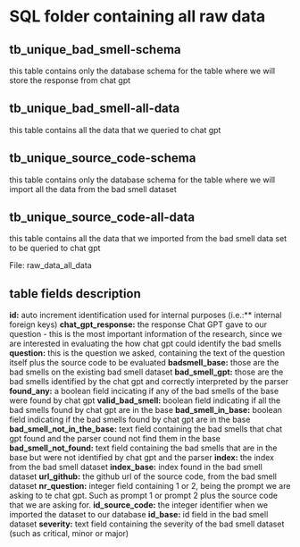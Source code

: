 # SQL folder containing all raw data
## tb_unique_bad_smell-schema
this table contains only the database schema for the table where we will store the response from chat gpt

## tb_unique_bad_smell-all-data
this table contains all the data that we queried to chat gpt 

## tb_unique_source_code-schema
this table contains only the database schema for the table where we will import all the data from the bad smell dataset

## tb_unique_source_code-all-data
this table contains all the data that we imported from the bad smell data set to be queried to chat gpt


File: raw_data_all_data
## table fields description
**id:** auto increment identification used for internal purposes (i.e.:** internal foreign keys)
**chat_gpt_response:** the response Chat GPT gave to our question - this is the most important information of the research, since we are interested in evaluating the how chat gpt could identify the bad smells
**question:** this is the question we asked, containing the text of the question itself plus the source code to be evaluated
**badsmell_base:** those are the bad smells on the existing bad smell dataset
**bad_smell_gpt:** those are the bad smells identified by the chat gpt and correctly interpreted by the parser
**found_any:** a boolean field incicating if any of the bad smells of the base were found by chat gpt
**valid_bad_smell:** boolean field indicating if all the bad smells found by chat gpt are in the base
**bad_smell_in_base:** boolean field indicating if the bad smells found by chat gpt are in the base 
**bad_smell_not_in_the_base:** text field containing the bad smells that chat gpt found and the parser cound not find them in the base
**bad_smell_not_found:** text field containing the bad smells that are in the base but were not identified by chat gpt and the parser 
**index:** the index from the bad smell dataset
**index_base:** index found in the bad smell dataset
**url_github:** the github url of the source code, from the bad smell dataset
**nr_question:** integer field containing 1 or 2, being the prompt we are asking to te chat gpt. Such as prompt 1 or prompt 2 plus the source code that we are asking for.
**id_source_code:** the integer identifier when we imported the dataset to our database
**id_base:** id field in the bad smell dataset
**severity:** text field containing the severity of the bad smell dataset (such as critical, minor or major)

